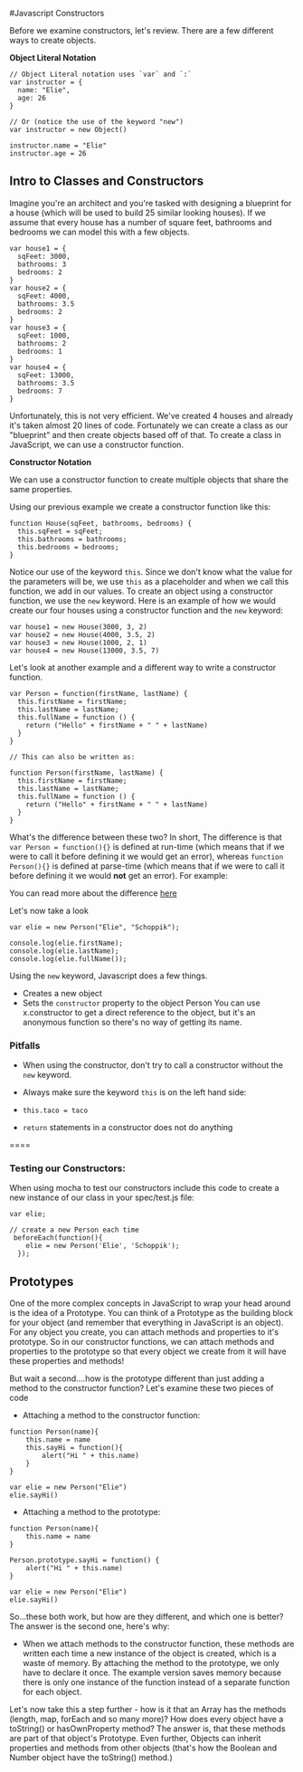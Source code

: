 #Javascript Constructors

Before we examine constructors, let's review. There are a few different ways to create objects.

**Object Literal Notation**

```
// Object Literal notation uses `var` and `:`
var instructor = {
  name: "Elie",
  age: 26
}

// Or (notice the use of the keyword "new")
var instructor = new Object()

instructor.name = "Elie"
instructor.age = 26
```

## Intro to Classes and Constructors

Imagine you're an architect and you're tasked with designing a blueprint for a house (which will be used to build 25 similar looking houses). If we assume that every house has a number of square feet, bathrooms and bedrooms we can model this with a few objects.

```
var house1 = {
  sqFeet: 3000,
  bathrooms: 3
  bedrooms: 2
}
var house2 = {
  sqFeet: 4000,
  bathrooms: 3.5
  bedrooms: 2
}
var house3 = {
  sqFeet: 1000,
  bathrooms: 2
  bedrooms: 1
}
var house4 = {
  sqFeet: 13000,
  bathrooms: 3.5
  bedrooms: 7
}
```

Unfortunately, this is not very efficient. We've created 4 houses and already it's taken almost 20 lines of code. Fortunately we can create a class as our "blueprint" and then create objects based off of that. To create a class in JavaScript, we can use a constructor function.

**Constructor Notation**

We can use a constructor function to create multiple objects that share the same properties.

Using our previous example we create a constructor function like this:

```
function House(sqFeet, bathrooms, bedrooms) {
  this.sqFeet = sqFeet;
  this.bathrooms = bathrooms;
  this.bedrooms = bedrooms;
}
```

Notice our use of the keyword `this`. Since we don't know what the value for the parameters will be, we use `this` as a placeholder and when we call this function, we add in our values. To create an object using a constructor function, we use the `new` keyword. Here is an example of how we would create our four houses using a constructor function and the `new` keyword:

```
var house1 = new House(3000, 3, 2)
var house2 = new House(4000, 3.5, 2)
var house3 = new House(1000, 2, 1)
var house4 = new House(13000, 3.5, 7)
```

Let's look at another example and a different way to write a constructor function.

```
var Person = function(firstName, lastName) {
  this.firstName = firstName;
  this.lastName = lastName;
  this.fullName = function () {
    return ("Hello" + firstName + " " + lastName)
  }
}

// This can also be written as:

function Person(firstName, lastName) {
  this.firstName = firstName;
  this.lastName = lastName;
  this.fullName = function () {
    return ("Hello" + firstName + " " + lastName)
  }
}
```

What's the difference between these two? In short, The difference is that `var Person = function(){}` is defined at run-time (which means that if we were to call it before defining it we would get an error), whereas `function Person(){}` is defined at parse-time (which means that if we were to call it before defining it we would __not__ get an error). For example:

You can read more about the difference [here](http://stackoverflow.com/questions/336859/var-functionname-function-vs-function-functionname)

Let's now take a look

```
var elie = new Person("Elie", "Schoppik");

console.log(elie.firstName);
console.log(elie.lastName);
console.log(elie.fullName());
```

Using the `new` keyword, Javascript does a few things.

 * Creates a new object
 * Sets the `constructor` property to the object Person
 You can use x.constructor to get a direct reference to the object, but it's an anonymous function so there's no way of getting its name.

### Pitfalls

* When using the constructor, don't try to call a constructor without the `new` keyword.

* Always make sure the keyword `this` is on the left hand side:

* `this.taco = taco`

* `return` statements in a constructor does not do anything

====

### Testing our Constructors:

When using mocha to test our constructors include this code to create a new instance of our class in your spec/test.js file:

```
var elie;

// create a new Person each time 
 beforeEach(function(){
    elie = new Person('Elie', 'Schoppik');
  });
```

## Prototypes

One of the more complex concepts in JavaScript to wrap your head around is the idea of a Prototype. You can think of a Prototype as the building block for your object (and remember that everything in JavaScript is an object). For any object you create, you can attach methods and properties to it's prototype. So in our constructor functions, we can attach methods and properties to the prototype so that every object we create from it will have these properties and methods! 

But wait a second....how is the prototype different than just adding a method to the constructor function? Let's examine these two pieces of code

* Attaching a method to the constructor function:

```
function Person(name){
	this.name = name
	this.sayHi = function(){
		alert("Hi " + this.name)
	}
}

var elie = new Person("Elie")
elie.sayHi()
```

* Attaching a method to the prototype:
 
```
function Person(name){
	this.name = name
}

Person.prototype.sayHi = function() {
	alert("Hi " + this.name)
}

var elie = new Person("Elie")
elie.sayHi()
```

So...these both work, but how are they different, and which one is better? The answer is the second one, here's why:

* When we attach methods to the constructor function, these methods are written each time a new instance of the object is created, which is a waste of memory. By attaching the method to the prototype, we only have to declare it once. The example version saves memory because there is only one instance of the function instead of a separate function for each object.



Let's now take this a step further - how is it that an Array has the methods (length, map, forEach and so many more)? How does every object have a toString() or hasOwnProperty method? The answer is, that these methods are part of that object's Prototype. Even further, Objects can inherit properties and methods from other objects (that's how the Boolean and Number object have the toString() method.)
